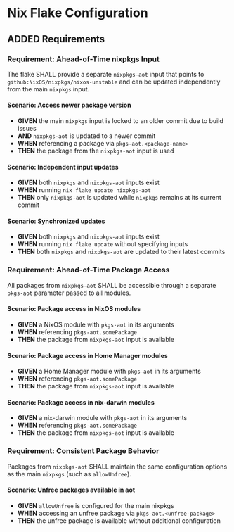 # Nix Flake Configuration

## ADDED Requirements

### Requirement: Ahead-of-Time nixpkgs Input

The flake SHALL provide a separate `nixpkgs-aot` input that points to `github:NixOS/nixpkgs/nixos-unstable` and can be updated independently from the main `nixpkgs` input.

#### Scenario: Access newer package version

- **GIVEN** the main `nixpkgs` input is locked to an older commit due to build issues
- **AND** `nixpkgs-aot` is updated to a newer commit
- **WHEN** referencing a package via `pkgs-aot.<package-name>`
- **THEN** the package from the `nixpkgs-aot` input is used

#### Scenario: Independent input updates

- **GIVEN** both `nixpkgs` and `nixpkgs-aot` inputs exist
- **WHEN** running `nix flake update nixpkgs-aot`
- **THEN** only `nixpkgs-aot` is updated while `nixpkgs` remains at its current commit

#### Scenario: Synchronized updates

- **GIVEN** both `nixpkgs` and `nixpkgs-aot` inputs exist
- **WHEN** running `nix flake update` without specifying inputs
- **THEN** both `nixpkgs` and `nixpkgs-aot` are updated to their latest commits

### Requirement: Ahead-of-Time Package Access

All packages from `nixpkgs-aot` SHALL be accessible through a separate `pkgs-aot` parameter passed to all modules.

#### Scenario: Package access in NixOS modules

- **GIVEN** a NixOS module with `pkgs-aot` in its arguments
- **WHEN** referencing `pkgs-aot.somePackage`
- **THEN** the package from `nixpkgs-aot` input is available

#### Scenario: Package access in Home Manager modules

- **GIVEN** a Home Manager module with `pkgs-aot` in its arguments
- **WHEN** referencing `pkgs-aot.somePackage`
- **THEN** the package from `nixpkgs-aot` input is available

#### Scenario: Package access in nix-darwin modules

- **GIVEN** a nix-darwin module with `pkgs-aot` in its arguments
- **WHEN** referencing `pkgs-aot.somePackage`
- **THEN** the package from `nixpkgs-aot` input is available

### Requirement: Consistent Package Behavior

Packages from `nixpkgs-aot` SHALL maintain the same configuration options as the main `nixpkgs` (such as `allowUnfree`).

#### Scenario: Unfree packages available in aot

- **GIVEN** `allowUnfree` is configured for the main nixpkgs
- **WHEN** accessing an unfree package via `pkgs-aot.<unfree-package>`
- **THEN** the unfree package is available without additional configuration
